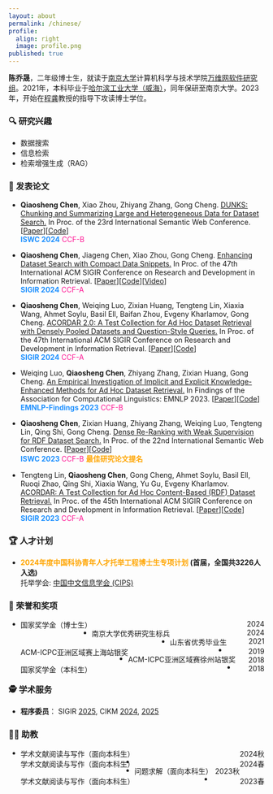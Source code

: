 ```yaml
---
layout: about
permalink: /chinese/
profile:
  align: right
  image: profile.png
published: true
---
```


**陈乔晟**，二年级博士生，就读于[南京大学](https://www.nju.edu.cn/)计算机科学与技术学院[万维网软件研究组](http://ws.nju.edu.cn/)。2021年，本科毕业于[哈尔滨工业大学（威海）](https://www.hitwh.edu.cn/)，同年保研至南京大学。2023年，开始在[程龚](http://ws.nju.edu.cn/~gcheng)教授的指导下攻读博士学位。

### 🔍 研究兴趣

- 数据搜索
- 信息检索
- 检索增强生成（RAG）

### 📔 发表论文

- **Qiaosheng Chen**, Xiao Zhou, Zhiyang Zhang, Gong Cheng.
  [DUNKS: Chunking and Summarizing Large and Heterogeneous Data for Dataset Search.](https://doi.org/10.1007/978-3-031-77850-6_5)
  In Proc. of the 23rd International Semantic Web Conference.
  [[Paper](https://doi.org/10.1007/978-3-031-77850-6_5)][[Code](https://github.com/nju-websoft/DUNKS)]  
  **<font color=DodgerBlue>ISWC 2024</font>**  <font color=Deeppink>CCF-B</font>

- **Qiaosheng Chen**, Jiageng Chen, Xiao Zhou, Gong Cheng.
  [Enhancing Dataset Search with Compact Data Snippets.](https://doi.org/10.1145/3626772.3657837)
  In Proc. of the 47th International ACM SIGIR Conference on Research and Development in Information Retrieval.
  [[Paper](https://doi.org/10.1145/3626772.3657837)][[Code](https://github.com/nju-websoft/CDS)][[Video](https://www.youtube.com/watch?v=10x2O9esWeU)]  
  **<font color=DodgerBlue>SIGIR 2024</font>**  <font color=Deeppink>CCF-A</font>

- **Qiaosheng Chen**, Weiqing Luo, Zixian Huang, Tengteng Lin, Xiaxia Wang, Ahmet Soylu, Basil Ell, Baifan Zhou, Evgeny Kharlamov, Gong Cheng.
  [ACORDAR 2.0: A Test Collection for Ad Hoc Dataset Retrieval with Densely Pooled Datasets and Question-Style Queries.](https://doi.org/10.1145/3626772.3657866)
  In Proc. of the 47th International ACM SIGIR Conference on Research and Development in Information Retrieval.
  [[Paper](https://doi.org/10.1145/3626772.3657866)][[Code](https://github.com/nju-websoft/ACORDAR-2)]  
  **<font color=DodgerBlue>SIGIR 2024</font>**  <font color=Deeppink>CCF-A</font>

- Weiqing Luo, **Qiaosheng Chen**, Zhiyang Zhang, Zixian Huang, Gong Cheng.
  [An Empirical Investigation of Implicit and Explicit Knowledge-Enhanced Methods for Ad Hoc Dataset Retrieval.](https://aclanthology.org/2023.findings-emnlp.957/)
  In Findings of the Association for Computational Linguistics: EMNLP 2023.
  [[Paper](https://aclanthology.org/2023.findings-emnlp.957/)][[Code](https://github.com/nju-websoft/AHDR-KnowledgeEnhanced)]  
  **<font color=DodgerBlue>EMNLP-Findings 2023</font>** <font color=Deeppink>CCF-B</font>

- **Qiaosheng Chen**, Zixian Huang, Zhiyang Zhang, Weiqing Luo, Tengteng Lin, Qing Shi, Gong Cheng.
  [Dense Re-Ranking with Weak Supervision for RDF Dataset Search.](https://doi.org/10.1007/978-3-031-47240-4_2)
  In Proc. of the 22nd International Semantic Web Conference.
  [[Paper](https://doi.org/10.1007/978-3-031-47240-4_2)][[Code](https://github.com/nju-websoft/DR2)]  
  **<font color=DodgerBlue> ISWC 2023 </font>** <font color=Deeppink>CCF-B</font> **<font color=Orange>最佳研究论文提名</font>**
  
- Tengteng Lin, **Qiaosheng Chen**, Gong Cheng, Ahmet Soylu, Basil Ell, Ruoqi Zhao, Qing Shi, Xiaxia Wang, Yu Gu, Evgeny Kharlamov.
  [ACORDAR: A Test Collection for Ad Hoc Content-Based (RDF) Dataset Retrieval.](https://doi.org/10.1145/3477495.3531729)
  In Proc. of the 45th International ACM SIGIR Conference on Research and Development in Information Retrieval.
  [[Paper](https://doi.org/10.1145/3477495.3531729)][[Code](https://github.com/nju-websoft/ACORDAR)]  
  **<font color=DodgerBlue>SIGIR 2023</font>**  <font color=Deeppink>CCF-A</font>
  

### 🏆 人才计划

- **<font color=Orange>2024年度中国科协青年人才托举工程博士生专项计划</font> (首届，全国共3226人入选)**  
  托举学会: [中国中文信息学会 (CIPS)](https://www.cipsc.org.cn/)

### 🏅 荣誉和奖项

- <div style="float: left"> 国家奖学金（博士生） </div><div style="float: right">2024</div>

- <div style="float: left"> 南京大学优秀研究生标兵 </div><div style="float: right">2024</div>

- <div style="float: left"> 山东省优秀毕业生 </div><div style="float: right">2021</div>

- <div style="float: left"> ACM-ICPC亚洲区域赛上海站银奖 </div><div style="float: right">2019</div>

- <div style="float: left"> ACM-ICPC亚洲区域赛徐州站银奖 </div><div style="float: right">2018</div>

- <div style="float: left"> 国家奖学金（本科生） </div><div style="float: right">2018</div>

### 🕵️ 学术服务  

- **程序委员**： SIGIR [2025](https://sigir2025.dei.unipd.it/), CIKM [2024](https://cikm2024.org/), [2025](https://cikm2025.org/)

### 👨‍🏫 助教

- <div style="float: left"> 学术文献阅读与写作（面向本科生） </div><div style="float: right">2024秋</div>

- <div style="float: left"> 学术文献阅读与写作（面向本科生） </div><div style="float: right">2024春</div>

- <div style="float: left"> 问题求解（面向本科生） </div><div style="float: right">2023秋</div>

- <div style="float: left"> 学术文献阅读与写作（面向本科生） </div><div style="float: right">2023春</div>